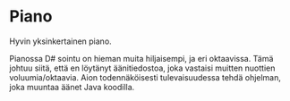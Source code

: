 # Piano
Hyvin yksinkertainen piano.

Pianossa D# sointu on hieman muita hiljaisempi, ja eri oktaavissa. Tämä johtuu siitä, että en löytänyt äänitiedostoa, joka vastaisi muitten nuottien voluumia/oktaavia. Aion todennäköisesti tulevaisuudessa tehdä ohjelman, joka muuntaa äänet Java koodilla.
